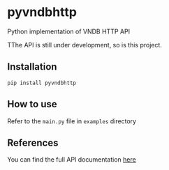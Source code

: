 # pyvndbhttp
Python implementation of VNDB HTTP API

TThe API is still under development, so is this project.

## Installation

`pip install pyvndbhttp`

 ## How to use
 
 Refer to the `main.py` file in `examples` directory
 
 ## References
 
 You can find the full API documentation [here](https://beta.vndb.org/api/kana)
